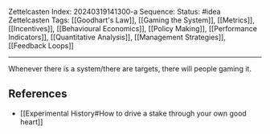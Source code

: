 Zettelcasten Index: 20240319141300-a
Sequence:
Status: #idea
Zettelcasten Tags: [[Goodhart's Law]], [[Gaming the System]], [[Metrics]], [[Incentives]], [[Behavioural Economics]], [[Policy Making]], [[Performance Indicators]], [[Quantitative Analysis]], [[Management Strategies]], [[Feedback Loops]]

---

Whenever there is a system/there are targets, there will people gaming it.
## References
- [[Experimental History#How to drive a stake through your own good heart]]